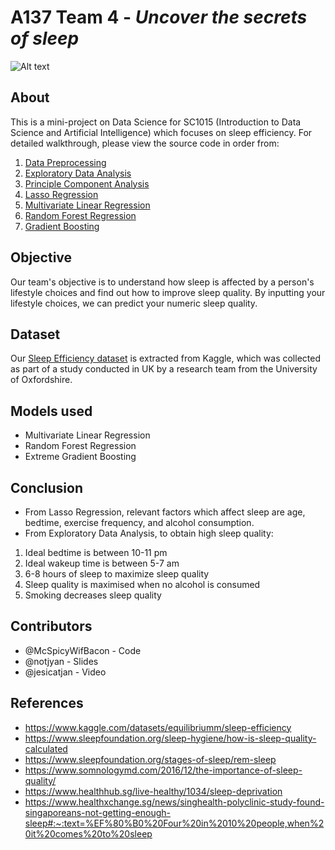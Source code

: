 # A137 Team 4 - _Uncover the secrets of sleep_
![Alt text](https://ibb.co/Qmsy5cR)

## About
This is a mini-project on Data Science for SC1015 (Introduction to Data Science and Artificial Intelligence) which focuses on sleep efficiency. For detailed walkthrough, please view the source code in order from:

1. [Data Preprocessing](https://github.com/McSpicyWifBacon/DSAI-Project/blob/main/data-preprocessing.ipynb)
2. [Exploratory Data Analysis](https://github.com/McSpicyWifBacon/DSAI-Project/blob/main/eda.ipynb)
3. [Principle Component Analysis](https://github.com/McSpicyWifBacon/DSAI-Project/blob/main/pca.ipynb)
4. [Lasso Regression](https://github.com/McSpicyWifBacon/DSAI-Project/blob/main/lasso-regression.ipynb)
5. [Multivariate Linear Regression](https://github.com/McSpicyWifBacon/DSAI-Project/blob/main/multivariate-regression.ipynb)
6. [Random Forest Regression](https://github.com/McSpicyWifBacon/DSAI-Project/blob/main/random-forest-regression.ipynb)
7. [Gradient Boosting](https://github.com/McSpicyWifBacon/DSAI-Project/blob/main/gradient-boosting.ipynb)

## Objective
Our team's objective is to understand how sleep is affected by a person's lifestyle choices and find out how to improve sleep quality. By inputting your lifestyle choices, we can predict your numeric sleep quality.

## Dataset
Our [Sleep Efficiency dataset](https://www.kaggle.com/datasets/equilibriumm/sleep-efficiency) is extracted from Kaggle, which was collected as part of a  study conducted in UK by a research team from the University of Oxfordshire.

## Models used
- Multivariate Linear Regression
- Random Forest Regression
- Extreme Gradient Boosting

## Conclusion
- From Lasso Regression, relevant factors which affect sleep are age, bedtime, exercise frequency, and alcohol consumption.
- From Exploratory Data Analysis, to obtain high sleep quality:
1. Ideal bedtime is between 10-11 pm
2. Ideal wakeup time is between 5-7 am
3. 6-8 hours of sleep to maximize sleep quality
4. Sleep quality is maximised when no alcohol is consumed
5. Smoking decreases sleep quality

## Contributors
- @McSpicyWifBacon - Code
- @notjyan - Slides
- @jesicatjan - Video

## References
- <https://www.kaggle.com/datasets/equilibriumm/sleep-efficiency>
- <https://www.sleepfoundation.org/sleep-hygiene/how-is-sleep-quality-calculated>
- <https://www.sleepfoundation.org/stages-of-sleep/rem-sleep>
- <https://www.somnologymd.com/2016/12/the-importance-of-sleep-quality/>
- <https://www.healthhub.sg/live-healthy/1034/sleep-deprivation>
- <https://www.healthxchange.sg/news/singhealth-polyclinic-study-found-singaporeans-not-getting-enough-sleep#:~:text=%EF%80%B0%20Four%20in%2010%20people,when%20it%20comes%20to%20sleep>
